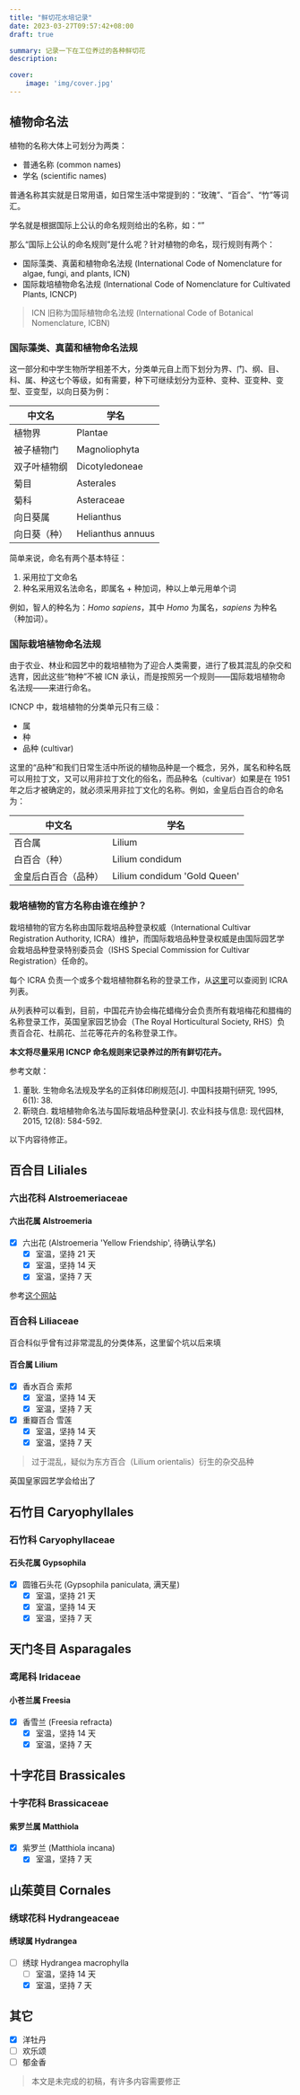 ```yaml
---
title: "鲜切花水培记录"
date: 2023-03-27T09:57:42+08:00
draft: true

summary: 记录一下在工位养过的各种鲜切花
description: 

cover: 
    image: 'img/cover.jpg'
---
```


## 植物命名法

植物的名称大体上可划分为两类：

* 普通名称 (common names)
* 学名 (scientific names)

普通名称其实就是日常用语，如日常生活中常提到的：“玫瑰”、“百合”、“竹”等词汇。

学名就是根据国际上公认的命名规则给出的名称，如：“”

那么“国际上公认的命名规则”是什么呢？针对植物的命名，现行规则有两个：

* 国际藻类、真菌和植物命名法规 (International Code of Nomenclature for algae, fungi, and plants, ICN)
* 国际栽培植物命名法规 (International Code of Nomenclature for Cultivated Plants, ICNCP)

> ICN 旧称为国际植物命名法规 (International Code of Botanical Nomenclature, ICBN)

### 国际藻类、真菌和植物命名法规

这一部分和中学生物所学相差不大，分类单元自上而下划分为界、门、纲、目、科、属、种这七个等级，如有需要，种下可继续划分为亚种、变种、亚变种、变型、亚变型，以向日葵为例：

| 中文名       | 学名              |
|--------------|-------------------|
| 植物界       | Plantae           |
| 被子植物门   | Magnoliophyta     |
| 双子叶植物纲 | Dicotyledoneae    |
| 菊目         | Asterales         |
| 菊科         | Asteraceae        |
| 向日葵属     | Helianthus        |
| 向日葵（种） | Helianthus annuus |

简单来说，命名有两个基本特征：

1. 采用拉丁文命名
2. 种名采用双名法命名，即属名 + 种加词，种以上单元用单个词

例如，智人的种名为：*Homo sapiens*，其中 *Homo* 为属名，*sapiens* 为种名（种加词）。

### 国际栽培植物命名法规

由于农业、林业和园艺中的栽培植物为了迎合人类需要，进行了极其混乱的杂交和选育，因此这些“物种”不被 ICN 承认，而是按照另一个规则——国际栽培植物命名法规——来进行命名。

ICNCP 中，栽培植物的分类单元只有三级：

* 属
* 种
* 品种 (cultivar)

这里的“品种”和我们日常生活中所说的植物品种是一个概念，另外，属名和种名既可以用拉丁文，又可以用非拉丁文化的俗名，而品种名（cultivar）如果是在 1951 年之后才被确定的，就必须采用非拉丁文化的名称。例如，金皇后白百合的命名为：

| 中文名               | 学名                         |
|----------------------|------------------------------|
| 百合属               | Lilium                       |
| 白百合（种）         | Lilium condidum              |
| 金皇后白百合（品种） | Lilium condidum 'Gold Queen' |

### 栽培植物的官方名称由谁在维护？

栽培植物的官方名称由国际栽培品种登录权威（International Cultivar Registration Authority, ICRA）维护，而国际栽培品种登录权威是由国际园艺学会栽培品种登录特别委员会（ISHS Special Commission for Cultivar Registration）任命的。

每个 ICRA 负责一个或多个栽培植物群名称的登录工作，从[这里](https://www.ishs.org/nomenclature-and-cultivar-registration/icra)可以查阅到 ICRA 列表。

从列表种可以看到，目前，中国花卉协会梅花蜡梅分会负责所有栽培梅花和腊梅的名称登录工作，英国皇家园艺协会（The Royal Horticultural Society, RHS）负责百合花、杜鹃花、兰花等花卉的名称登录工作。

**本文将尽量采用 ICNCP 命名规则来记录养过的所有鲜切花卉。**

参考文献：

1. 董耿. 生物命名法规及学名的正斜体印刷规范\[J\]. 中国科技期刊研究, 1995, 6(1): 38.
2. 靳晓白. 栽培植物命名法与国际栽培品种登录\[J\]. 农业科技与信息: 现代园林, 2015, 12(8): 584-592.

以下内容待修正。

## 百合目 Liliales

### 六出花科 Alstroemeriaceae

#### 六出花属 Alstroemeria

- [x] 六出花 (Alstroemeria 'Yellow Friendship', 待确认学名)
  - [x] 室温，坚持 21 天
  - [x] 室温，坚持 14 天
  - [x] 室温，坚持 7 天

参考[这个网站](https://www.rhs.org.uk/plants/102464/alstroemeria-yellow-friendship/details)

### 百合科 Liliaceae

百合科似乎曾有过非常混乱的分类体系，这里留个坑以后来填

#### 百合属 Lilium

- [x] 香水百合 索邦
  - [x] 室温，坚持 14 天
  - [x] 室温，坚持 7 天
- [x] 重瓣百合 雪莲
  - [x] 室温，坚持 14 天
  - [x] 室温，坚持 7 天

> 过于混乱，疑似为东方百合（Lilium orientalis）衍生的杂交品种

英国皇家园艺学会给出了

## 石竹目 Caryophyllales

### 石竹科 Caryophyllaceae

#### 石头花属 Gypsophila

- [x] 圆锥石头花 (Gypsophila paniculata, 满天星)
  - [x] 室温，坚持 21 天
  - [x] 室温，坚持 14 天
  - [x] 室温，坚持 7 天

## 天门冬目 Asparagales

### 鸢尾科 Iridaceae

#### 小苍兰属 Freesia

- [x] 香雪兰 (Freesia refracta)
  - [x] 室温，坚持 14 天
  - [x] 室温，坚持 7 天

## 十字花目 Brassicales

### 十字花科 Brassicaceae

#### 紫罗兰属 Matthiola

- [x] 紫罗兰 (Matthiola incana)
  - [x] 室温，坚持 7 天

## 山茱萸目 Cornales

### 绣球花科 Hydrangeaceae

#### 绣球属 Hydrangea

- [ ] 绣球 Hydrangea macrophylla
  - [ ] 室温，坚持 14 天
  - [x] 室温，坚持 7 天

## 其它

- [x] 洋牡丹
- [ ] 欢乐颂
- [ ] 郁金香

> 本文是未完成的初稿，有许多内容需要修正
